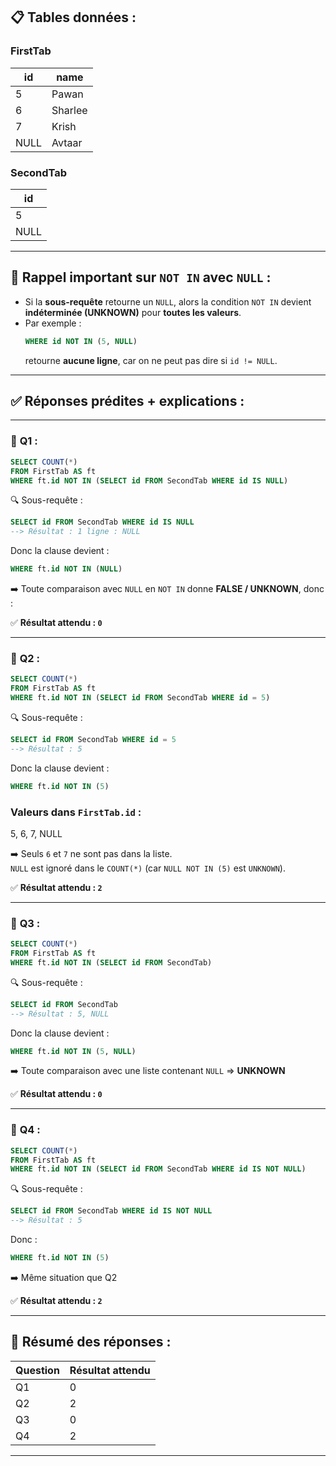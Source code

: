 

## 📋 **Tables données :**

### **FirstTab**
| id    | name    |
|-------|---------|
| 5     | Pawan   |
| 6     | Sharlee |
| 7     | Krish   |
| NULL  | Avtaar  |

### **SecondTab**
| id    |
|-------|
| 5     |
| NULL  |

---

## 🧠 **Rappel important sur `NOT IN` avec `NULL`** :
- Si la **sous-requête** retourne un `NULL`, alors la condition `NOT IN` devient **indéterminée (UNKNOWN)** pour **toutes les valeurs**.
- Par exemple :  
  ```sql
  WHERE id NOT IN (5, NULL)
  ```
  retourne **aucune ligne**, car on ne peut pas dire si `id != NULL`.

---

## ✅ **Réponses prédites + explications :**

---

### 🔹 **Q1** :  
```sql
SELECT COUNT(*) 
FROM FirstTab AS ft 
WHERE ft.id NOT IN (SELECT id FROM SecondTab WHERE id IS NULL)
```

🔍 Sous-requête :
```sql
SELECT id FROM SecondTab WHERE id IS NULL
--> Résultat : 1 ligne : NULL
```

Donc la clause devient :
```sql
WHERE ft.id NOT IN (NULL)
```

➡️ Toute comparaison avec `NULL` en `NOT IN` donne **FALSE / UNKNOWN**, donc :

✅ **Résultat attendu : `0`**

---

### 🔹 **Q2** :
```sql
SELECT COUNT(*) 
FROM FirstTab AS ft 
WHERE ft.id NOT IN (SELECT id FROM SecondTab WHERE id = 5)
```

🔍 Sous-requête :
```sql
SELECT id FROM SecondTab WHERE id = 5
--> Résultat : 5
```

Donc la clause devient :
```sql
WHERE ft.id NOT IN (5)
```

### Valeurs dans `FirstTab.id` :  
5, 6, 7, NULL

➡️ Seuls `6` et `7` ne sont pas dans la liste.  
`NULL` est ignoré dans le `COUNT(*)` (car `NULL NOT IN (5)` est `UNKNOWN`).

✅ **Résultat attendu : `2`**

---

### 🔹 **Q3** :
```sql
SELECT COUNT(*) 
FROM FirstTab AS ft 
WHERE ft.id NOT IN (SELECT id FROM SecondTab)
```

🔍 Sous-requête :
```sql
SELECT id FROM SecondTab
--> Résultat : 5, NULL
```

Donc la clause devient :
```sql
WHERE ft.id NOT IN (5, NULL)
```

➡️ Toute comparaison avec une liste contenant `NULL` => **UNKNOWN**

✅ **Résultat attendu : `0`**

---

### 🔹 **Q4** :
```sql
SELECT COUNT(*) 
FROM FirstTab AS ft 
WHERE ft.id NOT IN (SELECT id FROM SecondTab WHERE id IS NOT NULL)
```

🔍 Sous-requête :
```sql
SELECT id FROM SecondTab WHERE id IS NOT NULL
--> Résultat : 5
```

Donc :
```sql
WHERE ft.id NOT IN (5)
```

➡️ Même situation que Q2

✅ **Résultat attendu : `2`**

---

## 🔧 Résumé des réponses :

| Question | Résultat attendu |
|----------|------------------|
| Q1       | 0                |
| Q2       | 2                |
| Q3       | 0                |
| Q4       | 2                |

---